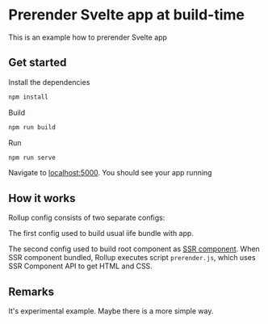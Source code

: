 # Prerender Svelte app at build-time

This is an example how to prerender Svelte app

## Get started

Install the dependencies

```bash
npm install
```

Build

```bash
npm run build
```

Run

```bash
npm run serve
```

Navigate to [localhost:5000](http://localhost:5000). You should see your app running

## How it works

Rollup config consists of two separate configs:

The first config used to build usual iife bundle with app.

The second config used to build root component as [SSR component](https://svelte.dev/docs#Server-side_component_API). When SSR component bundled, Rollup executes script `prerender.js`, which uses SSR Component API to get HTML and CSS.

## Remarks

It's experimental example. Maybe there is a more simple way.
